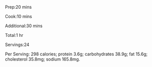 Prep:20 mins

Cook:10 mins

Additional:30 mins

Total:1 hr

Servings:24

Per Serving: 298 calories; protein 3.6g; carbohydrates 38.9g; fat 15.6g; cholesterol 35.8mg; sodium 165.8mg. 
